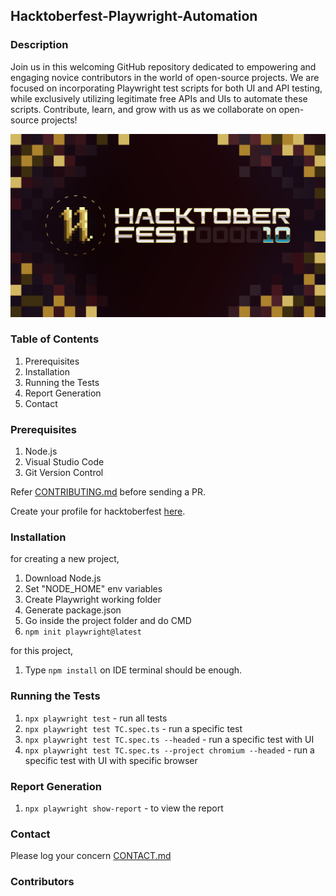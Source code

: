 ## Hacktoberfest-Playwright-Automation

### Description

Join us in this welcoming GitHub repository dedicated to empowering and engaging novice contributors in the world of open-source projects. We are focused on incorporating Playwright test scripts for both UI and API testing, while exclusively utilizing legitimate free APIs and UIs to automate these scripts. Contribute, learn, and grow with us as we collaborate on open-source projects!

![alt Hacktoberfestfest-banner](./fallfest-banner.png)

### Table of Contents

1. Prerequisites
2. Installation
3. Running the Tests
4. Report Generation
5. Contact

### Prerequisites

1. Node.js
2. Visual Studio Code 
3. Git Version Control

Refer [CONTRIBUTING.md](https://github.com/Malitthh/Hacktoberfest-Playwright-Automation/blob/main/CONTRIBUTING.md) before sending a PR.


Create your profile for hacktoberfest [here](https://hacktoberfest.com/profile/).

### Installation

for creating a new project,

1. Download Node.js
2. Set "NODE_HOME" env variables
3. Create Playwright working folder
4. Generate package.json
5. Go inside the project folder and do CMD
6. `npm init playwright@latest`

for this project,

1. Type `npm install` on IDE terminal should be enough.

### Running the Tests

1. `npx playwright test` - run all tests
2. `npx playwright test TC.spec.ts` - run a specific test
3. `npx playwright test TC.spec.ts --headed` - run a specific test with UI
4. `npx playwright test TC.spec.ts --project chromium --headed` - run a specific test with UI with specific browser

### Report Generation

1. `npx playwright show-report` - to view the report

### Contact

Please log your concern [CONTACT.md](https://github.com/Malitthh/Hacktoberfest-Playwright-Automation/blob/main/CONTACT.md)

### Contributors
<!-- <a href="https://github.com/Malitthh/Hacktoberfest-Playwright-Automation/graphs/contributors">
  <img src="https://contributors-img.web.app/image?repo=Malitthh/Hacktoberfest-Playwright-Automation&max=100" alt="Lista de contribuidores" width="100%"/>
</a> -->





